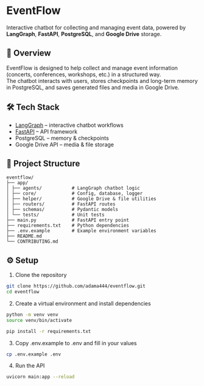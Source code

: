 # EventFlow

Interactive chatbot for collecting and managing event data, powered by **LangGraph**, **FastAPI**, **PostgreSQL**, and **Google Drive** storage.

## 🚀 Overview
EventFlow is designed to help collect and manage event information (concerts, conferences, workshops, etc.) in a structured way.  
The chatbot interacts with users, stores checkpoints and long-term memory in PostgreSQL, and saves generated files and media in Google Drive.

## 🛠 Tech Stack
- [LangGraph](https://github.com/langchain-ai/langgraph) – interactive chatbot workflows
- [FastAPI](https://fastapi.tiangolo.com/) – API framework
- PostgreSQL – memory & checkpoints
- Google Drive API – media & file storage

## 📂 Project Structure
```
eventflow/
├── app/
│ ├── agents/           # LangGraph chatbot logic
│ ├── core/             # Config, database, logger
│ ├── helper/           # Google Drive & file utilities
│ ├── routers/          # FastAPI routes
│ ├── schemas/          # Pydantic models
│ └── tests/            # Unit tests
├── main.py             # FastAPI entry point
├── requirements.txt    # Python dependencies
├── .env.example        # Example environment variables
├── README.md              
└── CONTRIBUTING.md       
```

## ⚙️ Setup
1. Clone the repository
```bash
git clone https://github.com/adama444/eventflow.git
cd eventflow
```

2. Create a virtual environment and install dependencies
```bash
python -m venv venv
source venv/bin/activate

pip install -r requirements.txt
```

3. Copy .env.example to .env and fill in your values
```bash
cp .env.example .env
```

4. Run the API
```bash
uvicorn main:app --reload
```
